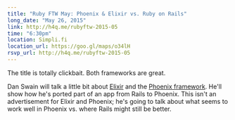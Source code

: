 ```yaml
---
title: "Ruby FTW May: Phoenix & Elixir vs. Ruby on Rails"
long_date: "May 26, 2015"
link: http://h4q.me/rubyftw-2015-05
time: "6:30pm"
location: Simpli.fi
location_url: https://goo.gl/maps/o34lH
rsvp_url: http://h4q.me/rubyftw-2015-05
---
```


The title is totally clickbait. Both frameworks are great.

Dan Swain will talk a little bit about [Elixir](http://elixir-lang.org/) and the [Phoenix framework](http://www.phoenixframework.org/).  He'll show how he's ported part of an app from Rails to Phoenix.  This isn't an advertisement for Elixir and Phoenix; he's going to talk about what seems to work well in Phoenix vs. where Rails might still be better.
